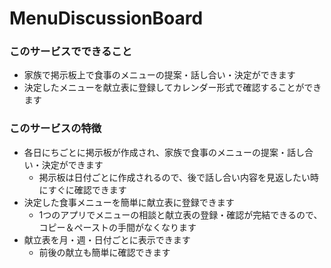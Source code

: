 # MenuDiscussionBoard

### このサービスでできること
- 家族で掲示板上で食事のメニューの提案・話し合い・決定ができます
- 決定したメニューを献立表に登録してカレンダー形式で確認することができます

### このサービスの特徴
- 各日にちごとに掲示板が作成され、家族で食事のメニューの提案・話し合い・決定ができます
  - 掲示板は日付ごとに作成されるので、後で話し合い内容を見返したい時にすぐに確認できます
- 決定した食事メニューを簡単に献立表に登録できます
  - 1つのアプリでメニューの相談と献立表の登録・確認が完結できるので、コピー＆ペーストの手間がなくなります
- 献立表を月・週・日付ごとに表示できます
  - 前後の献立も簡単に確認できます

